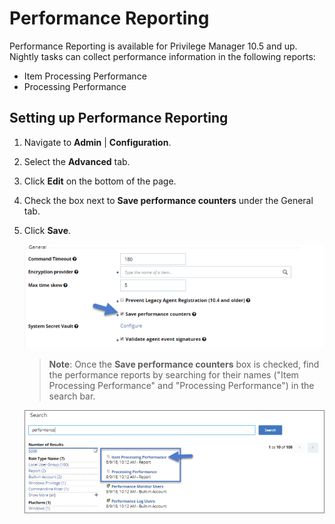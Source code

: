 [title]: # (Performance Reporting)
[tags]: # (reports)
[priority]: # (7010)
# Performance Reporting

Performance Reporting is available for Privilege Manager 10.5 and up.
Nightly tasks can collect performance information in the following reports:

* Item Processing Performance
* Processing Performance

## Setting up Performance Reporting

1. Navigate to __Admin__ | __Configuration__.
1. Select the __Advanced__ tab.
1. Click __Edit__ on the bottom of the page.
1. Check the box next to __Save performance counters__ under the General tab.
1. Click __Save__.

   ![Performance Reporting](images/performance-reporting/pr-1.png)
   >**Note**: Once the __Save performance counters__ box is checked, find the performance reports by searching for their names ("Item Processing Performance" and "Processing Performance") in the search bar.

   ![Performance Reporting](images/performance-reporting/pr-2.png)
